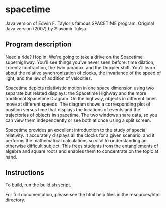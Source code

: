 spacetime
=========

Java version of Edwin F. Taylor's famous SPACETIME program.
Original Java version (2007) by Slavomír Tuleja.

Program description
-------------------

Need a ride? Hop in. We're going to take a drive on the Spacetime
superhighway. You'll see things you've never seen before: time dilation,
Lorentz contraction, the twin paradox, and the Doppler shift. You'll learn
about the relative synchronization of clocks, the invariance of the speed of
light, and the law of addition of velocities.

Spacetime depicts relativistic motion in one space dimension using two separate
but related displays: the Spacetime Highway and the more traditional Spacetime
Diagram. On the highway, objects in different lanes move at different
speeds. The diagram shows a corresponding plot of position versus time that
displays the locations of events and the trajectories of objects in
spacetime. The two windows share data, so you can view them independently or
see both at once using a split screen.

Spacetime provides an excellent introduction to the study of special
relativity. It accurately displays all the clocks for a given scenario, and it
performs the mathematical calculations so vital to understanding an otherwise
difficult subject. This frees students from the entanglements of algebra and
square roots and enables them to concentrate on the topic at hand.

Instructions
------------

To build, run the build.sh script.

For full documentation, please see the html help files in the resources/html directory.
